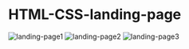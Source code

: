 # HTML-CSS-landing-page
![landing-page1](https://github.com/user-attachments/assets/f0d271c1-fecb-46c5-b8f2-deb3d5e7c974)
![landing-page2](https://github.com/user-attachments/assets/489db5e2-c7ba-4493-be41-1ea3e577cc13)
![landing-page3](https://github.com/user-attachments/assets/4e7c51e1-2580-4a54-a87b-053fcd56d039)


